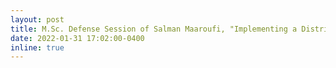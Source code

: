 ```yaml
---
layout: post
title: M.Sc. Defense Session of Salman Maaroufi, "Implementing a Distributed Published and Event Matching System in BLE Networks with Controlled Flooding"
date: 2022-01-31 17:02:00-0400
inline: true
---
```




